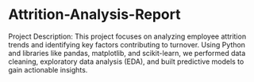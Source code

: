 # Attrition-Analysis-Report
 Project Description:
 This project focuses on analyzing employee attrition trends and identifying key factors contributing to turnover. Using Python and libraries like pandas, matplotlib, and scikit-learn, we performed data cleaning, exploratory data analysis (EDA), and built predictive models to gain actionable insights.

